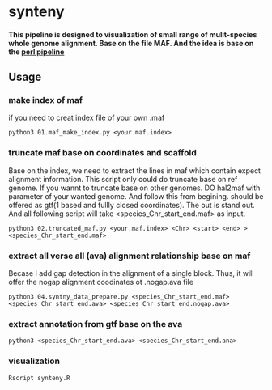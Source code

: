 # synteny

#### This pipeline is designed to visualization of small range of mulit-species whole genome alignment. Base on the file MAF. And the idea is base on the [perl pipeline](http://github.com/Secretloong/Cactus_Alignments_Tools)

## Usage 

### make index of maf
if you need to creat index file of your own .maf
```shell
python3 01.maf_make_index.py <your.maf.index>
```
### truncate maf base on coordinates and scaffold
Base on the index, we need to extract the lines in maf which contain expect alignment information. This script only could do truncate base on ref genome. If you wannt to truncate base on other genomes. DO hal2maf with parameter of your wanted genome. And follow this from begining. <start> <end> should be offered as gtf(1 based and fullly closed coordinates). The out is stand out. And all following script will take <species_Chr_start_end.maf> as input.
```shell
python3 02.truncated_maf.py <your.maf.index> <Chr> <start> <end> > <species_Chr_start_end.maf>
```
### extract all verse all (ava) alignment relationship base on maf
Becase I add gap detection in the alignment of a single block. Thus, it will offer the nogap alignment coodinates ot .nogap.ava file
```shell
python3 04.syntny_data_prepare.py <species_Chr_start_end.maf> <species_Chr_start_end.ava> <species_Chr_start_end.nogap.ava>
 ```
### extract annotation from gtf base on the ava
```shell
python3 <species_Chr_start_end.ava> <species_Chr_start_end.ana>
```
### visualization
```shell
Rscript synteny.R
```
